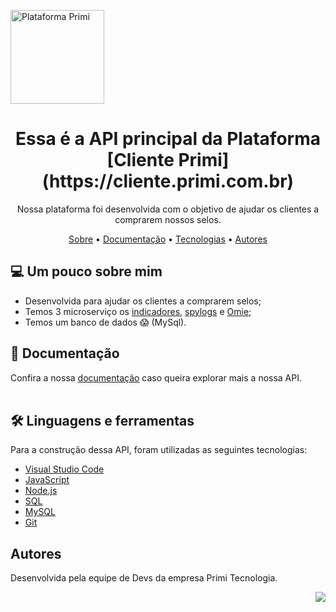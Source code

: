 [<img align="rignt" alt="Plataforma Primi" width="150px" src="https://midia.primitecnologia.com/email/logo-primi.png" />
](https://cliente.primi.com.br)

<div align="center">
<h1>Essa é a API principal da Plataforma [Cliente Primi](https://cliente.primi.com.br)</h1>
<p>Nossa plataforma foi desenvolvida com o objetivo de ajudar os clientes a comprarem nossos selos.</p>
</div>

<div align="center">
<p align="center">
 <a href="#Sobre">Sobre</a> •
 <a href="#Documentacao">Documentação</a> • 
 <a href="#tecnologias">Tecnologias</a> • 
 <a href="#Autores">Autores</a> 
</p>
</div>

## 💻 Um pouco sobre mim

- Desenvolvida para ajudar os clientes a comprarem selos;
- Temos 3 microserviço os [indicadores](https://gitlab.com/primi-ecommerce/indicadores), [spylogs](https://gitlab.com/primi-ecommerce/spylogs) e [Omie](https://gitlab.com/primi-ecommerce/omie-integration);
- Temos um banco de dados 😱 (MySql).
  <br />

## 📄 Documentação

Confira a nossa [documentação](https://primi-ecommerce.gitlab.io/api/) caso queira explorar mais a nossa API.
<br />
<br />

## 🛠️ Linguagens e ferramentas

Para a construção dessa API, foram utilizadas as seguintes tecnologias:

- [Visual Studio Code](https://code.visualstudio.com)
- [JavaScript](https://developer.mozilla.org/pt-BR/docs/Web/JavaScript)
- [Node.js](https://nodejs.org/en/)
- [SQL](https://docs.microsoft.com/pt-br/sql/sql-server/?view=sql-server-ver15)
- [MySQL](https://www.mysql.com)
- [Git](https://git-scm.com)
  <br />

## Autores

Desenvolvida pela equipe de Devs da empresa Primi Tecnologia.

<a href="https://www.primi.com.br">
  <img align="right" src="https://img.shields.io/static/v1?label=Empresa&message=Primi-Tecnologia&color=4483e2&style=for-the-badge&logo=ghost"/>
</a>

<br />
<br />
